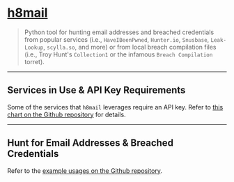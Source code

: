 # [h8mail](https://github.com/khast3x/h8mail)

> Python tool for hunting email addresses and breached credentials from popular services (i.e., `HaveIBeenPwned`, `Hunter.io`, `Snusbase`, `Leak-Lookup`, `scylla.so`, and more) or from local breach compilation files (i.e., Troy Hunt's `Collection1` or the infamous `Breach Compilation` torret).

---

## Services in Use & API Key Requirements

Some of the services that `h8mail` leverages require an API key. Refer to [this chart on the Github repository](https://github.com/khast3x/h8mail#apis) for details.

---

## Hunt for Email Addresses & Breached Credentials

Refer to the [example usages on the Github repository](https://github.com/khast3x/h8mail#tangerine-usage).

